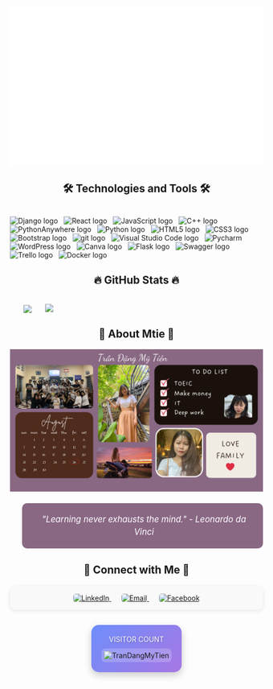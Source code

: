 <!-- Trần Đặng Mỹ Tiên -->
<a href="#" target="_blank">
  <img src="svg/mtie.svg" width="1200" alt="TranDangMyTien" />
</a>
<h2 align="center">🛠 Technologies and Tools 🛠</h2>
<br>
<!-- https://simpleicons.org/ -->
<span><img src="https://img.shields.io/badge/Django-282C34?logo=Django&logoColor=092E20" alt="Django logo" title="Django" height="25" /></span>
&nbsp;
<span><img src="https://img.shields.io/badge/React-282C34?logo=React&logoColor=61DAFB" alt="React logo" title="React" height="25" /></span>
&nbsp;
<span><img src="https://img.shields.io/badge/JavaScript-282C34?logo=javascript&logoColor=F7DF1E" alt="JavaScript logo" title="JavaScript" height="25" /></span>
&nbsp;
<span><img src="https://img.shields.io/badge/C++-282C34?logo=cplusplus&logoColor=00599C" alt="C++ logo" title="C++" height="25" /></span>
&nbsp;
<span><img src="https://img.shields.io/badge/Python Anywhere-282C34?logo=pythonanywhere&logoColor=1D9FD7" alt="PythonAnywhere logo" title="PythonAnywhere" height="25" /></span>
&nbsp;
<span><img src="https://img.shields.io/badge/Python-282C34?logo=Python&logoColor=3776AB" alt="Python logo" title="Python" height="25" /></span>
&nbsp;
<span><img src="https://img.shields.io/badge/HTML5-282C34?logo=html5&logoColor=E34F26" alt="HTML5 logo" title="HTML5" height="25" /></span>
&nbsp;
<span><img src="https://img.shields.io/badge/CSS3-282C34?logo=css3&logoColor=1572B6" alt="CSS3 logo" title="CSS3" height="25" /></span>
&nbsp;
<span><img src="https://img.shields.io/badge/Bootstrap-282C34?logo=bootstrap&logoColor=7952B3" alt="Bootstrap logo" title="Bootstrap" height="25" /></span>
&nbsp;
<span><img src="https://img.shields.io/badge/git-282C34?logo=git&logoColor=F05032" alt="git logo" title="git" height="25" /></span>
&nbsp;
<span><img src="https://img.shields.io/badge/VS%20Code-282C34?logo=visual-studio-code&logoColor=007ACC" alt="Visual Studio Code logo" title="Visual Studio Code" height="25" /></span>
&nbsp;
<span><img src="https://img.shields.io/badge/Pycharm-282C34?logo=Pycharm&logoColor=00000" alt="Pycharm" title="Pycharm" height="25" /></span>
&nbsp;
<span><img src="https://img.shields.io/badge/WordPress-282C34?logo=wordPress&logoColor=000000" alt="WordPress logo" title="WordPress" height="25" /></span>
&nbsp;
<span><img src="https://img.shields.io/badge/Canva-282C34?logo=Canva&logoColor=00C4CC" alt="Canva logo" title="Canva" height="25" /></span>
&nbsp;
<span><img src="https://img.shields.io/badge/Flask-282C34?logo=Flask&logoColor=FFC20E" alt="Flask logo" title="Flask" height="25" /></span>
&nbsp;
<span><img src="https://img.shields.io/badge/Swagger-282C34?logo=Swagger&logoColor=85EA2D" alt="Swagger logo" title="Swagger" height="25" /></span>
&nbsp;
<span><img src="https://img.shields.io/badge/Trello-282C34?logo=Trello&logoColor=0052CC" alt="Trello logo" title="Trello" height="25" /></span>
&nbsp;
<span><img src="https://img.shields.io/badge/Docker-282C34?logo=Docker&logoColor=2496ED" alt="Docker logo" title="Docker" height="25" /></span>
&nbsp;
<br>
<h2 align="center">🔥 GitHub Stats 🔥</h2>
<!-- https://github.com/anuraghazra/github-readme-stats -->
<br>
<div align=center>
  <a href="#" title="Trần Đặng Mỹ Tiên">
    <img width="315" align="center" src="https://github-readme-stats.vercel.app/api/top-langs/?username=TranDangMyTien&hide=c%23,powershell,Mathematica,Ruby,Objective-C,Objective-C%2b%2b,Cuda&title_color=61dafb&text_color=ffffff&icon_color=61dafb&bg_color=20232a&langs_count=8&layout=compact&border_color=61dafb&hide_border=true" />
  </a>
  <a href="#" title="Trần Đặng Mỹ Tiên">
    <img align="right" width="434" src="https://github-readme-stats.vercel.app/api?username=TranDangMyTien&show_icons=true&theme=react&border_color=61dafb&hide_border=true" />
  </a>
</div>
<h2 align="center">🌟 About Mtie 🌟</h2>
<a href="https://github.com/TranDangMyTien" target="_blank">
  <img src="images/Design_Desktop.png" width="1200" alt="TDMTien-official" />
</a>

<div style="text-align: center; margin: 20px 0;">
  <blockquote style="font-style: italic; color: #FFFFFF; border-left: 6px solid #896884; padding-left: 20px; background-color: #896884; border-radius: 10px; padding: 20px;">
    <p style="font-size: 1.2em; line-height: 1.5; margin: 0; color: #FFFFFF;">
      "Learning never exhausts the mind." - Leonardo da Vinci
    </p>
  </blockquote>
</div>



<h2 align="center">💬 Connect with Me 💬</h2>
<div align="center" style="margin: 20px 0; padding: 15px; background-color: #f9f9f9; border-radius: 10px; box-shadow: 0 2px 8px rgba(0, 0, 0, 0.1);">
  <a href="https://www.linkedin.com/in/trandangmytien/" style="margin: 0 10px;">
    <img src="https://img.shields.io/badge/LinkedIn-0077B5?logo=linkedin&logoColor=white" alt="LinkedIn" height="30" style="border-radius: 5px;" />
  </a>
  <a href="mailto:mytien.2682003@gmail.com" style="margin: 0 10px;">
    <img src="https://img.shields.io/badge/Email-D14836?logo=gmail&logoColor=white" alt="Email" height="30" style="border-radius: 5px;" />
  </a>
  <a href="https://www.facebook.com/trandangmytien2682003" style="margin: 0 10px;">
    <img src="https://img.shields.io/badge/Facebook-1877F2?logo=facebook&logoColor=white" alt="Facebook" height="30" style="border-radius: 5px;" />
  </a>
</div>
<div align="center" style="margin: 30px 0;">
  <div style="display: inline-block; padding: 20px; background: linear-gradient(135deg, #6e8efb, #a777e3); border-radius: 15px; box-shadow: 0px 6px 15px rgba(0, 0, 0, 0.2);">
    <p style="color: #fff; font-size: 1em; text-transform: uppercase; font-family: 'Arial Black', font-weight: bold; margin: 0; text-shadow: 1px 1px 2px rgba(0, 0, 0, 0.3);">Visitor Count</p>
    <div style="margin-top: 10px;">
      <img src="https://profile-counter.glitch.me/TranDangMyTien/count.svg" alt="TranDangMyTien" style="border-radius: 8px; background-color: rgba(255, 255, 255, 0.2); padding: 5px;" />
    </div>
  </div>
</div>
